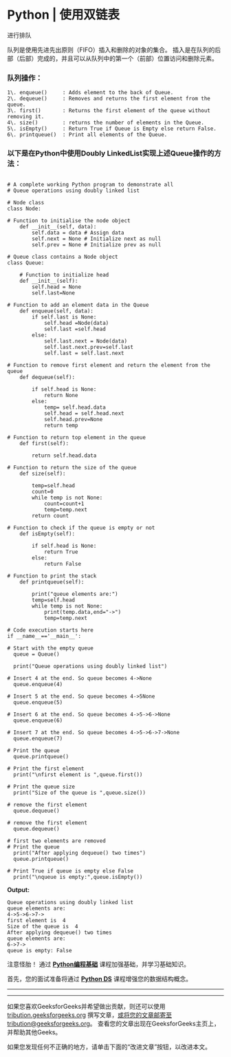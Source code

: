# Python | 使用双链表

进行排队

队列是使用先进先出原则（FIFO）插入和删除的对象的集合。 插入是在队列的后部（后部）完成的，并且可以从队列中的第一个（前部）位置访问和删除元素。

### 队列操作：

```
1\. enqueue()     : Adds element to the back of Queue.
2\. dequeue()     : Removes and returns the first element from the queue.
3\. first()       : Returns the first element of the queue without removing it.
4\. size()        : returns the number of elements in the Queue.
5\. isEmpty()     : Return True if Queue is Empty else return False.
6\. printqueue()  : Print all elements of the Queue.

```

### 以下是在Python中使用Doubly LinkedList实现上述Queue操作的方法：

```

# A complete working Python program to demonstrate all  
# Queue operations using doubly linked list  

# Node class  
class Node: 

# Function to initialise the node object 
    def __init__(self, data): 
        self.data = data # Assign data 
        self.next = None # Initialize next as null 
        self.prev = None # Initialize prev as null 

# Queue class contains a Node object 
class Queue: 

    # Function to initialize head  
    def __init__(self): 
        self.head = None
        self.last=None

# Function to add an element data in the Queue 
    def enqueue(self, data): 
        if self.last is None: 
            self.head =Node(data) 
            self.last =self.head 
        else: 
            self.last.next = Node(data) 
            self.last.next.prev=self.last 
            self.last = self.last.next

# Function to remove first element and return the element from the queue  
    def dequeue(self): 

        if self.head is None: 
            return None
        else: 
            temp= self.head.data 
            self.head = self.head.next
            self.head.prev=None
            return temp 

# Function to return top element in the queue  
    def first(self): 

        return self.head.data 

# Function to return the size of the queue 
    def size(self): 

        temp=self.head 
        count=0
        while temp is not None: 
            count=count+1
            temp=temp.next
        return count 

# Function to check if the queue is empty or not       
    def isEmpty(self): 

        if self.head is None: 
            return True
        else: 
            return False

# Function to print the stack  
    def printqueue(self): 

        print("queue elements are:") 
        temp=self.head 
        while temp is not None: 
            print(temp.data,end="->") 
            temp=temp.next

# Code execution starts here           
if __name__=='__main__':  

# Start with the empty queue 
  queue = Queue() 

  print("Queue operations using doubly linked list") 

# Insert 4 at the end. So queue becomes 4->None   
  queue.enqueue(4) 

# Insert 5 at the end. So queue becomes 4->5None   
  queue.enqueue(5) 

# Insert 6 at the end. So queue becomes 4->5->6->None   
  queue.enqueue(6) 

# Insert 7 at the end. So queue becomes 4->5->6->7->None   
  queue.enqueue(7) 

# Print the queue  
  queue.printqueue() 

# Print the first element  
  print("\nfirst element is ",queue.first()) 

# Print the queue size  
  print("Size of the queue is ",queue.size()) 

# remove the first element  
  queue.dequeue() 

# remove the first element  
  queue.dequeue() 

# first two elements are removed 
# Print the queue  
  print("After applying dequeue() two times") 
  queue.printqueue() 

# Print True if queue is empty else False  
  print("\nqueue is empty:",queue.isEmpty()) 

```

**Output:**

```
Queue operations using doubly linked list
queue elements are:
4->5->6->7->
first element is  4
Size of the queue is  4
After applying dequeue() two times
queue elements are:
6->7->
queue is empty: False

```

注意怪胎！ 通过 [**Python编程基础**](https://practice.geeksforgeeks.org/courses/Python-Foundation?utm_source=geeksforgeeks&utm_medium=article&utm_campaign=GFG_Article_Bottom_Python_Foundation) 课程加强基础，并学习基础知识。

首先，您的面试准备将通过 [**Python DS**](https://practice.geeksforgeeks.org/courses/Data-Structures-With-Python?utm_source=geeksforgeeks&utm_medium=article&utm_campaign=GFG_Article_Bottom_Python_DS) 课程增强您的数据结构概念。

* * *

* * *

如果您喜欢GeeksforGeeks并希望做出贡献，则还可以使用 [tribution.geeksforgeeks.org](https://contribute.geeksforgeeks.org/) 撰写文章，或将您的文章邮寄至tribution@geeksforgeeks.org。 查看您的文章出现在GeeksforGeeks主页上，并帮助其他Geeks。

如果您发现任何不正确的地方，请单击下面的“改进文章”按钮，以改进本文。